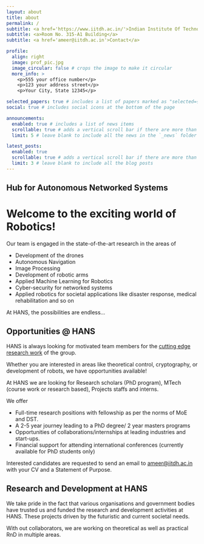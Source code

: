 ```yaml
---
layout: about
title: about
permalink: /
subtitle: <a href='https://www.iitdh.ac.in/'>Indian Institute Of Technology Dharwad</a>. Room 315-A1 Building. ameer@iitdh.ac.in. Motto. Etc.
subtitle: <a>Room No. 315-A1 Building</a>
subtitle: <a href='ameer@iitdh.ac.in'>Contact</a>

profile:
  align: right
  image: prof_pic.jpg
  image_circular: false # crops the image to make it circular
  more_info: >
    <p>555 your office number</p>
    <p>123 your address street</p>
    <p>Your City, State 12345</p>

selected_papers: true # includes a list of papers marked as "selected={true}"
social: true # includes social icons at the bottom of the page

announcements:
  enabled: true # includes a list of news items
  scrollable: true # adds a vertical scroll bar if there are more than 3 news items
  limit: 5 # leave blank to include all the news in the `_news` folder

latest_posts:
  enabled: true
  scrollable: true # adds a vertical scroll bar if there are more than 3 new posts items
  limit: 3 # leave blank to include all the blog posts
---
```

## Hub for Autonomous Networked Systems

# Welcome to the exciting world of Robotics!

Our team is engaged in the state-of-the-art research in the areas of  

- Development of the drones
- Autonomous Navigation
- Image Processing
- Development of robotic arms
- Applied Machine Learning for Robotics
- Cyber-security for networked systems
- Applied robotics for societal applications like disaster response, medical rehabilitation and so on

At HANS, the possibilities are endless…

## Opportunities @ HANS

HANS is always looking for motivated team members for the [cutting edge research work](https://www.notion.so/HANS-130b3b2b6ebc801d91cac52a171ba61b?pvs=21) of the group. 

Whether you are interested in areas like theoretical control, cryptography, or development of robots, we have opportunities available!

At HANS we are looking for Research scholars (PhD program), MTech (course work or research based), Projects staffs and interns. 

We offer 

- Full-time research positions with fellowship as per the norms of MoE and DST.
- A 2-5 year journey leading to a PhD degree/ 2 year masters programs
- Opportunities of collaborations/internships at leading industries and start-ups.
- Financial support for attending international conferences (currently available for PhD students only)

Interested candidates are requested to send an email to [ameer@iitdh.ac.in](mailto:ameer@iitdh.ac.in) with your CV and a Statement of Purpose.

## Research and Development at HANS

We take pride in the fact that various organisations and government bodies have trusted us and funded  the research and development activities at HANS. These projects driven by the futuristic and current societal needs. 

With out collaborators, we are working on theoretical as well as practical RnD in multiple areas.
